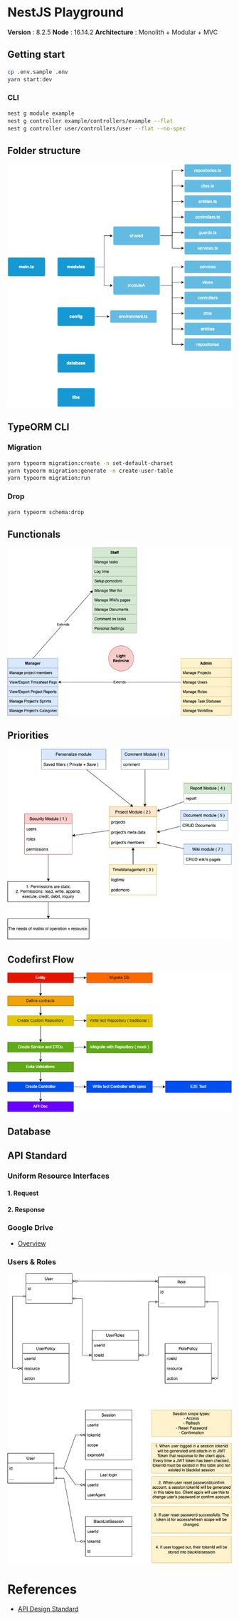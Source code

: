# NestJS Playground

**Version** : 8.2.5
**Node** : 16.14.2
**Architecture** : Monolith + Modular + MVC

## Getting start

```bash
cp .env.sample .env
yarn start:dev
```

### CLI

```bash
nest g module example
nest g controller example/controllers/example --flat
nest g controller user/controllers/user --flat --no-spec
```

## Folder structure

![Folder structure](./documents/nestjs.png)

## TypeORM CLI

### Migration

```bash
yarn typeorm migration:create -n set-default-charset
yarn typeorm migration:generate -n create-user-table
yarn typeorm migration:run
```

### Drop

```bash
yarn typeorm schema:drop
```

## Functionals

![Functional](./documents/NestJS-High-Level.png)

## Priorities

![Priorities](./documents/NestJS-Analyze.png)

## Codefirst Flow

![Code first](./documents/NestJS-Code-first-flow.png)

## Database

## API Standard

### Uniform Resource Interfaces

#### 1. Request

#### 2. Response

### Google Drive

- [Overview](https://docs.google.com/spreadsheets/d/1inTe8JJ_bGepaQv0LEQGYrGNf5FD7igSljqXEdHprO4/edit?usp=sharing)

### Users & Roles

![Users and Roles](./documents/NestJS-User-Role.png)

# References

- [API Design Standard](https://docs.microsoft.com/en-us/azure/architecture/best-practices/api-design#:~:text=REST%20APIs%20use%20a%20uniform,PUT%2C%20PATCH%2C%20and%20DELETE.)
